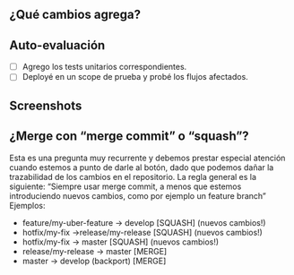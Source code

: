 [//]: # (Agregar el nombre de la tarjeta de JIRA al nombre del PR, por ejemplo: BIT-135)
## ¿Qué cambios agrega?  
[//]: # (Breve explicación del feature-hotfix-hotfeature-etc que se 
        incluye en el PR, y los flujos afectados) 

## Auto-evaluación
[//]: # (Marcar con una [x] los casos que se cumplan.)  

- [ ] Agrego los tests unitarios correspondientes.
- [ ] Deployé en un scope de prueba y probé los flujos afectados.

## Screenshots
[//]: # (Si se puede, agregar. Si no es el caso, eliminar este título.)


## ¿Merge con “merge commit” o “squash”?
Esta es una pregunta muy recurrente y debemos prestar especial atención cuando estemos a punto de darle al botón, dado que podemos dañar la trazabilidad de los cambios en el repositorio. La regla general es la siguiente:
“Siempre usar merge commit, a menos que estemos introduciendo nuevos cambios, como por ejemplo un feature branch”
Ejemplos:

- feature/my-uber-feature -> develop [SQUASH] (nuevos cambios!)
- hotfix/my-fix ->release/my-release [SQUASH] (nuevos cambios!)
- hotfix/my-fix -> master [SQUASH] (nuevos cambios!)
- release/my-release -> master [MERGE]
- master -> develop (backport) [MERGE]
